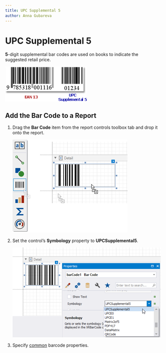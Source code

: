 ```yaml
---
title: UPC Supplemental 5
author: Anna Gubareva
---
```

# UPC Supplemental 5

**5**-digit supplemental bar codes are used on books to indicate the suggested retail price.

![](../../../../../images/eurd-win-bar-code-upc-supplemental-5.png)

## Add the Bar Code to a Report

1. Drag the **Bar Code** item from the report controls toolbox tab and drop it onto the report. 

    ![](../../../../../images/drag-and-drop-barcode.png)

2. Set the control’s **Symbology** property to **UPCSupplemental5**. 

    ![](../../../../../images/upc-supplemental-5-in-designer.png)

3. Specify [common](add-bar-codes-to-a-report.md) barcode properties.